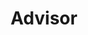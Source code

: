 ---
layout: member
weight: 10000
name: Shams Elnawawi
title: Advisor
img: /assets/images/members/shams.jpg
email: flowcell@ubcenvision.com
biography: >
  Shams is a 3rd year Chemical Engineering student, who started leading the flow cell project in the summer of 2017. He started off as an electrical team lead for the Chem-E-Car in 2016, and has participated in the conferences in Oregon and Minneapolis since then. Along with the flow cell, Shams helped with starting the Algae and Brewing projects under Envision, and presented with the teams in Clean Energy BC's Generate conference, as well as the Student component in the national AIChE (American Institute of Chemical Engineers) conference in Minneapolis. 
linkedin: https://www.linkedin.com/in/shams-elnawawi-7a105810b/
---